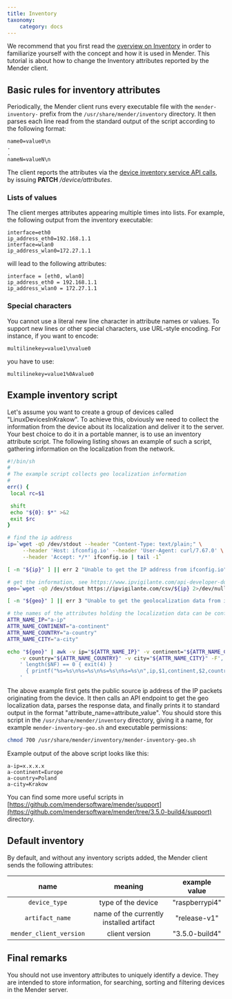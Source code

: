 ```yaml
---
title: Inventory
taxonomy:
    category: docs
---
```


We recommend that you first read the [overview on Inventory](../../02.Overview/08.Inventory) in order to familiarize yourself with the concept and how it is used in Mender. This tutorial is about how to change the Inventory attributes reported by the Mender client.


## Basic rules for inventory attributes

Periodically, the Mender client runs every executable file with
the `mender-inventory-` prefix from the `/usr/share/mender/inventory` directory.
It then parses each line read from the standard output of the script according
to the following format:

```
name0=value0\n
.
.
nameN=valueN\n
```
The client reports the attributes via the [device inventory service API calls](../../200.Server-side-API/?target=_blank#device-api-device-inventory-assign-attributes), by issuing **PATCH** _/device/attributes_.


### Lists of values

The client merges attributes appearing multiple times into lists.
For example, the following output from the inventory executable:

```
interface=eth0
ip_address_eth0=192.168.1.1
interface=wlan0
ip_address_wlan0=172.27.1.1
```

will lead to the following attributes:

```
interface = [eth0, wlan0]
ip_address_eth0 = 192.168.1.1
ip_address_wlan0 = 172.27.1.1
```

### Special characters

You cannot use a literal new line character in attribute names or values.
To support new lines or other special characters, use URL-style encoding.
For instance, if you want to encode:
```
multilinekey=value1\nvalue0
```
you have to use:
```
multilinekey=value1%0Avalue0
```

## Example inventory script

Let's assume you want to create a group of devices called "LinuxDevicesInKrakow".
To achieve this, obviously we need to collect the information from the device about
its localization and deliver it to the server. Your best choice to do it in a portable
manner, is to use an inventory attribute script. The following listing shows an
example of such a script, gathering information on the localization from the network.

<!--AUTOVERSION: "curl/%"/ignore-->
```bash
#!/bin/sh
#
# The example script collects geo localization information
#
err() {
 local rc=$1

 shift
 echo "${0}: $*" >&2
 exit $rc
}

# find the ip address
ip=`wget -qO /dev/stdout --header "Content-Type: text/plain;" \
     --header 'Host: ifconfig.io' --header 'User-Agent: curl/7.67.0' \
     --header 'Accept: */*' ifconfig.io | tail -1`

[ -n "${ip}" ] || err 2 "Unable to get the IP address from ifconfig.io"

# get the information, see https://www.ipvigilante.com/api-developer-docs/
geo=`wget -qO /dev/stdout https://ipvigilante.com/csv/${ip} 2>/dev/null`

[ -n "${geo}" ] || err 3 "Unable to get the geolocalization data from ipvigilante.com"

# the names of the attributes holding the localization data can be configured here
ATTR_NAME_IP="a-ip"
ATTR_NAME_CONTINENT="a-continent"
ATTR_NAME_COUNTRY="a-country"
ATTR_NAME_CITY="a-city"

echo "${geo}" | awk -v ip="${ATTR_NAME_IP}" -v continent="${ATTR_NAME_CONTINENT}" \
    -v country="${ATTR_NAME_COUNTRY}" -v city="${ATTR_NAME_CITY}" -F',' \
    ' length($NF) == 0 { exit(4) }
      { printf("%s=%s\n%s=%s\n%s=%s\n%s=%s\n",ip,$1,continent,$2,country,$3,city,$6) }
    '
```

The above example first gets the public source ip address of the IP packets originating
from the device. It then calls an API endpoint to get the geo localization data, parses
the response data, and finally prints it to standard output
in the format "attribute_name=attribute_value". You should store this script
in the `/usr/share/mender/inventory`
directory, giving it a name, for example `mender-inventory-geo.sh` and executable permissions:

```bash
chmod 700 /usr/share/mender/inventory/mender-inventory-geo.sh
```
Example output of the above script looks like this:
```
a-ip=x.x.x.x
a-continent=Europe
a-country=Poland
a-city=Krakow
```
<!--AUTOVERSION: "mender/tree/%/support"/mender-->
You can find some more useful scripts in [https://github.com/mendersoftware/mender/support](https://github.com/mendersoftware/mender/tree/3.5.0-build4/support) directory.


## Default inventory

By default, and without any inventory scripts added, the Mender client sends the following attributes:

<!--AUTOVERSION: "client version | \"%\""/mender-->
| name | meaning | example value |
|:----:|:-------:|:-------------:|
| `device_type`  | type of the device | "raspberrypi4" |
| `artifact_name` | name of the currently installed artifact | "release-v1" |
| `mender_client_version` | client version | "3.5.0-build4" |


## Final remarks
You should not use inventory attributes to uniquely identify a device. They are
intended  to store information,
for searching, sorting and filtering devices in the Mender server.
